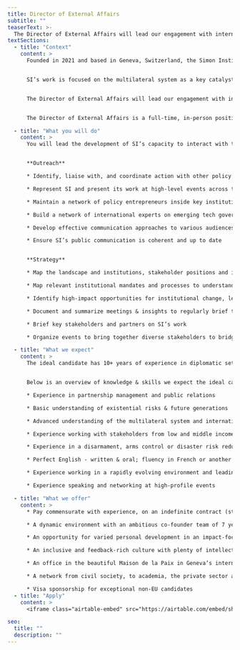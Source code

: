 ```yaml
---
title: Director of External Affairs
subtitle: ""
teaserText: >-
  The Director of External Affairs will lead our engagement with international organizations, governments and the broader public. This role is travel-intense, as our stakeholders are spread across continents and in-person interaction is key to building trust and bandwidth. Together with the founders and incoming team, you will develop strategies for outreach and communications and likely develop your own team.
textSections:
  - title: "Context"
    content: >
      Founded in 2021 and based in Geneva, Switzerland, the Simon Institute for Longterm Governance (SI) works to support the governance of emerging technologies and existential risks, building on Herbert Simon's vision of future-proof policymaking processes. Operating at the interface of science and policy, SI synthesizes research and connects thought leaders to decision-makers. 


      SI’s work is focused on the multilateral system as a key catalyst for global cooperation, which is necessary for humanity to flourish sustainably. Being embedded in international Geneva and the wider Swiss foreign policy community, SI supports Switzerland in its role as the global hub driving a scientific multilateralism focused on furthering universal values.


      The Director of External Affairs will lead our engagement with international organizations, governments and the broader public. This role is travel-intense, as our stakeholders are spread across continents and in-person interaction is key to building trust and bandwidth. Together with the founders and incoming team, you will develop strategies for outreach and communications and likely develop your own team.


      The Director of External Affairs is a full-time, in-person position. It is one of 3-4 roles that we expect to hire for until the end of 2022. As such, it will play a key role in defining the organization’s culture and processes as we grow.

  - title: "What you will do"
    content: >
      You will lead the development of SI’s capacity to interact with the rest of the world, for example by developing effective framings of key ideas for diverse contexts, socializing solutions, briefing stakeholders or coordinating our communications.


      **Outreach**

      * Identify, liaise with, and coordinate action with other policy champions on global catastrophic risk

      * Represent SI and present its work at high-level events across the globe

      * Maintain a network of policy entrepreneurs inside key institutions to implement recommendations

      * Build a network of international experts on emerging tech governance issues for diverse and legitimate input into policy processes

      * Develop effective communication approaches to various audiences

      * Ensure SI’s public communication is coherent and up to date


      **Strategy**

      * Map the landscape and institutions, stakeholder positions and interests, vocabularies and framings

      * Map relevant institutional mandates and processes to understand other actor’s strategies 

      * Identify high-impact opportunities for institutional change, legislative change or process support

      * Document and summarize meetings & insights to regularly brief the team on external developments

      * Brief key stakeholders and partners on SI’s work

      * Organize events to bring together diverse stakeholders to bridge gaps

  - title: "What we expect"
    content: >
      The ideal candidate has 10+ years of experience in diplomatic settings, and continues to be eager to learn and grow. You will have to be willing to move to Geneva, as we do not yet have the capacity for continuous remote work. We expect you to be motivated to stay at the organization for at least 3 years while it grows into a mature organization. As SI is young, you will have to show a lot of initiative and be willing to lean into stress to resolve conflicts. 


      Below is an overview of knowledge & skills we expect the ideal candidate to have. These aren’t necessary conditions. **As this is our first hiring round, we are not highly confident in our ability to predict the profile of the perfect candidate. We encourage anyone who can handle the responsibilities outlined above to apply.**

      * Experience in partnership management and public relations

      * Basic understanding of existential risks & future generations

      * Advanced understanding of the multilateral system and international affairs

      * Experience working with stakeholders from low and middle income countries

      * Experience in a disarmament, arms control or disaster risk reduction

      * Perfect English - written & oral; fluency in French or another UN language desirable

      * Experience working in a rapidly evolving environment and leading teams

      * Experience speaking and networking at high-profile events

  - title: "What we offer"
    content: >
      * Pay commensurate with experience, on an indefinite contract (starting at CHF 120’000-150’000/year - negotiable)

      * A dynamic environment with an ambitious co-founder team of 7 years

      * An opportunity for varied personal development in an impact-focused organization

      * An inclusive and feedback-rich culture with plenty of intellectual stimulation

      * An office in the beautiful Maison de la Paix in Geneva’s international district

      * A network from civil society, to academia, the private sector and governments

      * Visa sponsorship for exceptional non-EU candidates
  - title: "Apply"
    content: >
      <iframe class="airtable-embed" src="https://airtable.com/embed/shrmrPRmaSylt2ljL?backgroundColor=green" frameborder="0" onmousewheel="" width="100%" height="533" style="background: transparent; border: 1px solid #ccc;"></iframe>

seo:
  title: ""
  description: ""
---
```

